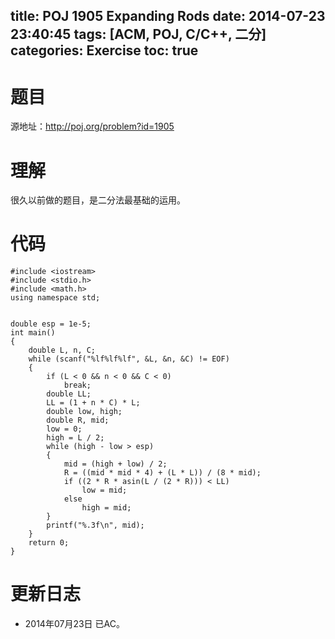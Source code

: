 title: POJ 1905 Expanding Rods
date: 2014-07-23 23:40:45
tags: [ACM, POJ, C/C++, 二分]
categories: Exercise
toc: true
---
# 题目
源地址：http://poj.org/problem?id=1905

# 理解
很久以前做的题目，是二分法最基础的运用。

<!-- more -->

# 代码
```
#include <iostream>
#include <stdio.h>
#include <math.h>
using namespace std;


double esp = 1e-5;
int main()
{
    double L, n, C;
    while (scanf("%lf%lf%lf", &L, &n, &C) != EOF)
    {
        if (L < 0 && n < 0 && C < 0)
            break;
        double LL;
        LL = (1 + n * C) * L;
        double low, high;
        double R, mid;
        low = 0;
        high = L / 2;
        while (high - low > esp)
        {
            mid = (high + low) / 2;
            R = ((mid * mid * 4) + (L * L)) / (8 * mid);
            if ((2 * R * asin(L / (2 * R))) < LL)
                low = mid;
            else
                high = mid;
        }
        printf("%.3f\n", mid);
    }
    return 0;
}
```

# 更新日志
- 2014年07月23日 已AC。